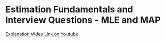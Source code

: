 # Estimation Fundamentals and Interview Questions - MLE and MAP

[Explanation Video Link on Youtube](https://youtu.be/sw5DUc2RvJ0)
